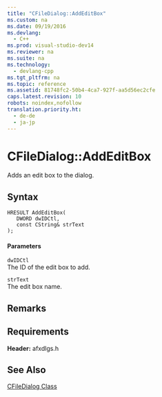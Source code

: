 ```yaml
---
title: "CFileDialog::AddEditBox"
ms.custom: na
ms.date: 09/19/2016
ms.devlang: 
  - C++
ms.prod: visual-studio-dev14
ms.reviewer: na
ms.suite: na
ms.technology: 
  - devlang-cpp
ms.tgt_pltfrm: na
ms.topic: reference
ms.assetid: 81748fc2-50b4-4ca7-927f-aa5d56ec2cfe
caps.latest.revision: 10
robots: noindex,nofollow
translation.priority.ht: 
  - de-de
  - ja-jp
---
```

# CFileDialog::AddEditBox
Adds an edit box to the dialog.  
  
## Syntax  
  
```  
HRESULT AddEditBox(  
   DWORD dwIDCtl,  
   const CString& strText  
);  
```  
  
#### Parameters  
 `dwIDCtl`  
 The ID of the edit box to add.  
  
 `strText`  
 The edit box name.  
  
## Remarks  
  
## Requirements  
 **Header:** afxdlgs.h  
  
## See Also  
 [CFileDialog Class](../vs140/CFileDialog-Class.md)